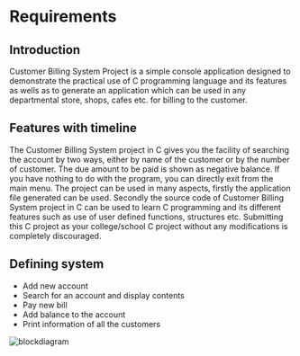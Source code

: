 # Requirements
## Introduction
Customer Billing System Project is a simple console application designed to demonstrate the practical use of C programming language and its features as wells as to generate an application which can be used in any departmental store, shops, cafes etc. for billing to the customer.
## Features with timeline
The Customer Billing System project in C gives you the facility of searching the account by two ways, either by name of the customer or by the number of customer. The due amount to be paid is shown as negative balance. If you have nothing to do with the program, you can directly exit from the main menu. 
The project can be used in many aspects, firstly the application file generated can be used. Secondly the source code of Customer Billing System project in C can be used to learn C programming and its different features such as use of user defined functions, structures etc. Submitting this C project as your college/school C project without any modifications is completely discouraged.
## Defining system 
* Add new account
* Search for an account and display contents
* Pay new bill
* Add balance to the account
* Print information of all the customers

![blockdiagram](https://user-images.githubusercontent.com/91213723/160224552-ea8fcf8e-503b-4dbf-9771-974bf248e4c8.PNG)
